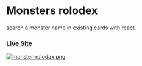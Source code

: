 # Monsters rolodex
search a monster name in existing cards with react.
### [Live Site](https://hadis98.github.io/monsters-rolodex)
[![monster-rolodax.png](https://i.postimg.cc/0jHd27xY/monster-rolodax.png)](https://postimg.cc/ZvpywBWn)
